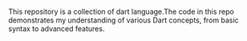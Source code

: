 This repository is a collection of dart  language.The code in this repo demonstrates my understanding of various Dart concepts, from basic syntax to advanced features.
